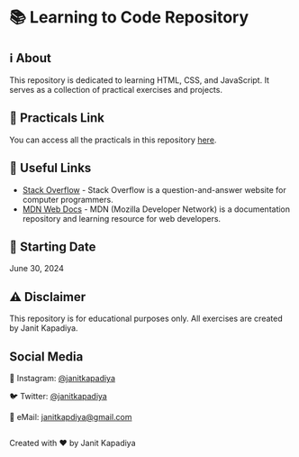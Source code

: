 <h1>📚 Learning to Code Repository</h1>
<h2>ℹ️ About</h2>
<p>This repository is dedicated to learning HTML, CSS, and JavaScript. It serves as a collection of practical exercises and projects.</p>

<h2>🚀 Practicals Link</h2>
<p>You can access all the practicals in this repository <a href="https://janitkapdiya.github.io/learning-to-code/" targert="_blank">here</a>.</p>

<h2>🔗 Useful Links</h2>
<ul>
  <li><a href="https://stackoverflow.com/" target="_blank">Stack Overflow</a> - Stack Overflow is a question-and-answer website for computer programmers.</li>
  <li><a href="https://developer.mozilla.org/en-US/" target="_blank">MDN Web Docs</a> - MDN (Mozilla Developer Network) is a documentation repository and learning resource for web developers.</li>
</ul>

<h2>📅 Starting Date</h2>
<p>June 30, 2024</p>

<h2>⚠️ Disclaimer</h2>
<p>This repository is for educational purposes only. All exercises are created by Janit Kapadiya.</p>

<h2>Social Media</h2>
<p>📸 Instagram: <a href="https://www.instagram.com/janitkapadiya" target="_blank">@janitkapadiya</a></p>
<p>🐦 Twitter: <a href="https://twitter.com/janitkapadiya" target="_blank">@janitkapadiya</a></p>
<p>📧 eMail: <a href="mailto:janitkapdiya@gmail.com" target="_blank">janitkapdiya@gmail.com</a></p>

<h2></h2>
<p>Created with ❤️ by Janit Kapadiya</p>
